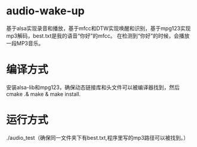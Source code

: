 # audio-wake-up
基于alsa实现录音和播放，基于mfcc和DTW实现唤醒和识别，基于mpg123实现mp3解码，best.txt是我的语音“你好”的mfcc。
在检测到“你好”的时候，会播放一段MP3音乐。

# 编译方式
安装alsa-lib和mpg123，确保动态链接库和头文件可以被编译器找到，然后cmake .& make & make install.

# 运行方式
./audio_test（确保同一文件夹下有best.txt,程序里写的mp3路径可以被找到。）

